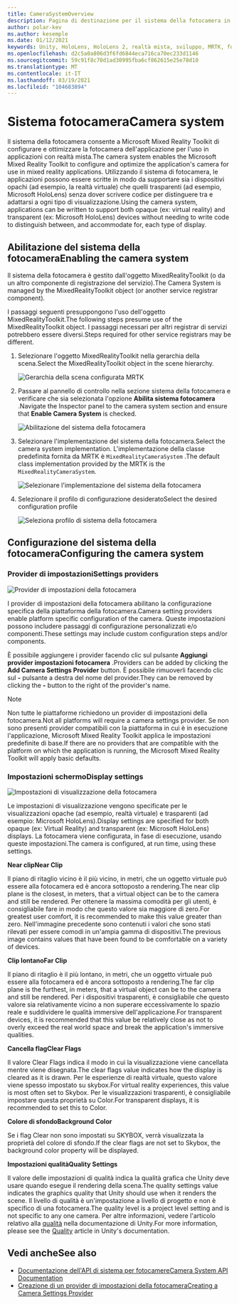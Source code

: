 ```yaml
---
title: CameraSystemOverview
description: Pagina di destinazione per il sistema della fotocamera in MRTK
author: polar-kev
ms.author: kesemple
ms.date: 01/12/2021
keywords: Unity, HoloLens, HoloLens 2, realtà mista, sviluppo, MRTK, fotocamera,
ms.openlocfilehash: d2c5a0a806d3f6fd6844eca716ca70ec233d1146
ms.sourcegitcommit: 59c91f8c70d1ad30995fba6cf862615e25e78d10
ms.translationtype: MT
ms.contentlocale: it-IT
ms.lasthandoff: 03/19/2021
ms.locfileid: "104683894"
---
```

# <a name="camera-system"></a><span data-ttu-id="e6e1d-104">Sistema fotocamera</span><span class="sxs-lookup"><span data-stu-id="e6e1d-104">Camera system</span></span>

<span data-ttu-id="e6e1d-105">Il sistema della fotocamera consente a Microsoft Mixed Reality Toolkit di configurare e ottimizzare la fotocamera dell'applicazione per l'uso in applicazioni con realtà mista.</span><span class="sxs-lookup"><span data-stu-id="e6e1d-105">The camera system enables the Microsoft Mixed Reality Toolkit to configure and optimize the application's camera for use in mixed reality applications.</span></span> <span data-ttu-id="e6e1d-106">Utilizzando il sistema di fotocamera, le applicazioni possono essere scritte in modo da supportare sia i dispositivi opachi (ad esempio, la realtà virtuale) che quelli trasparenti (ad esempio, Microsoft HoloLens) senza dover scrivere codice per distinguere tra e adattarsi a ogni tipo di visualizzazione.</span><span class="sxs-lookup"><span data-stu-id="e6e1d-106">Using the camera system, applications can be written to support both opaque (ex: virtual reality) and transparent (ex: Microsoft HoloLens) devices without needing to write code to distinguish between, and accommodate for, each type of display.</span></span>

## <a name="enabling-the-camera-system"></a><span data-ttu-id="e6e1d-107">Abilitazione del sistema della fotocamera</span><span class="sxs-lookup"><span data-stu-id="e6e1d-107">Enabling the camera system</span></span>

<span data-ttu-id="e6e1d-108">Il sistema della fotocamera è gestito dall'oggetto MixedRealityToolkit (o da un altro componente di registrazione del servizio).</span><span class="sxs-lookup"><span data-stu-id="e6e1d-108">The Camera System is managed by the MixedRealityToolkit object (or another service registrar component).</span></span>

<span data-ttu-id="e6e1d-109">I passaggi seguenti presuppongono l'uso dell'oggetto MixedRealityToolkit.</span><span class="sxs-lookup"><span data-stu-id="e6e1d-109">The following steps presume use of the MixedRealityToolkit object.</span></span> <span data-ttu-id="e6e1d-110">I passaggi necessari per altri registrar di servizi potrebbero essere diversi.</span><span class="sxs-lookup"><span data-stu-id="e6e1d-110">Steps required for other service registrars may be different.</span></span>

1. <span data-ttu-id="e6e1d-111">Selezionare l'oggetto MixedRealityToolkit nella gerarchia della scena.</span><span class="sxs-lookup"><span data-stu-id="e6e1d-111">Select the MixedRealityToolkit object in the scene hierarchy.</span></span>

    ![Gerarchia della scena configurata MRTK](../images/MRTK_ConfiguredHierarchy.png)

2. <span data-ttu-id="e6e1d-113">Passare al pannello di controllo nella sezione sistema della fotocamera e verificare che sia selezionata l'opzione **Abilita sistema fotocamera** .</span><span class="sxs-lookup"><span data-stu-id="e6e1d-113">Navigate the Inspector panel to the camera system section and ensure that **Enable Camera System** is checked.</span></span>

    ![Abilitazione del sistema della fotocamera](../images/camera-system/EnableCameraSystem.png)

3. <span data-ttu-id="e6e1d-115">Selezionare l'implementazione del sistema della fotocamera.</span><span class="sxs-lookup"><span data-stu-id="e6e1d-115">Select the camera system implementation.</span></span> <span data-ttu-id="e6e1d-116">L'implementazione della classe predefinita fornita da MRTK è `MixedRealityCameraSystem` .</span><span class="sxs-lookup"><span data-stu-id="e6e1d-116">The default class implementation provided by the MRTK is the `MixedRealityCameraSystem`.</span></span>

    ![Selezionare l'implementazione del sistema della fotocamera](../images/camera-system/SelectCameraSystemType.png)

4. <span data-ttu-id="e6e1d-118">Selezionare il profilo di configurazione desiderato</span><span class="sxs-lookup"><span data-stu-id="e6e1d-118">Select the desired configuration profile</span></span>

    ![Seleziona profilo di sistema della fotocamera](../images/camera-system/SelectCameraProfile.png)

## <a name="configuring-the-camera-system"></a><span data-ttu-id="e6e1d-120">Configurazione del sistema della fotocamera</span><span class="sxs-lookup"><span data-stu-id="e6e1d-120">Configuring the camera system</span></span>

### <a name="settings-providers"></a><span data-ttu-id="e6e1d-121">Provider di impostazioni</span><span class="sxs-lookup"><span data-stu-id="e6e1d-121">Settings providers</span></span>

![Provider di impostazioni della fotocamera](../images/camera-system/CameraSettingsProviders.png)

<span data-ttu-id="e6e1d-123">I provider di impostazioni della fotocamera abilitano la configurazione specifica della piattaforma della fotocamera.</span><span class="sxs-lookup"><span data-stu-id="e6e1d-123">Camera setting providers enable platform specific configuration of the camera.</span></span> <span data-ttu-id="e6e1d-124">Queste impostazioni possono includere passaggi di configurazione personalizzati e/o componenti.</span><span class="sxs-lookup"><span data-stu-id="e6e1d-124">These settings may include custom configuration steps and/or components.</span></span>

<span data-ttu-id="e6e1d-125">È possibile aggiungere i provider facendo clic sul pulsante **Aggiungi provider impostazioni fotocamera** .</span><span class="sxs-lookup"><span data-stu-id="e6e1d-125">Providers can be added by clicking the **Add Camera Settings Provider** button.</span></span> <span data-ttu-id="e6e1d-126">È possibile rimuoverli facendo clic sul **-** pulsante a destra del nome del provider.</span><span class="sxs-lookup"><span data-stu-id="e6e1d-126">They can be removed by clicking the **-** button to the right of the provider's name.</span></span>

> [!Note]
> <span data-ttu-id="e6e1d-127">Non tutte le piattaforme richiedono un provider di impostazioni della fotocamera.</span><span class="sxs-lookup"><span data-stu-id="e6e1d-127">Not all platforms will require a camera settings provider.</span></span> <span data-ttu-id="e6e1d-128">Se non sono presenti provider compatibili con la piattaforma in cui è in esecuzione l'applicazione, Microsoft Mixed Reality Toolkit applica le impostazioni predefinite di base.</span><span class="sxs-lookup"><span data-stu-id="e6e1d-128">If there are no providers that are compatible with the platform on which the application is running, the Microsoft Mixed Reality Toolkit will apply basic defaults.</span></span>

### <a name="display-settings"></a><span data-ttu-id="e6e1d-129">Impostazioni schermo</span><span class="sxs-lookup"><span data-stu-id="e6e1d-129">Display settings</span></span>

![Impostazioni di visualizzazione della fotocamera](../images/camera-system/CameraDisplaySettings.png)

<span data-ttu-id="e6e1d-131">Le impostazioni di visualizzazione vengono specificate per le visualizzazioni opache (ad esempio, realtà virtuale) e trasparenti (ad esempio: Microsoft HoloLens).</span><span class="sxs-lookup"><span data-stu-id="e6e1d-131">Display settings are specified for both opaque (ex: Virtual Reality) and transparent (ex: Microsoft HoloLens) displays.</span></span> <span data-ttu-id="e6e1d-132">La fotocamera viene configurata, in fase di esecuzione, usando queste impostazioni.</span><span class="sxs-lookup"><span data-stu-id="e6e1d-132">The camera is configured, at run time, using these settings.</span></span>

<span data-ttu-id="e6e1d-133">**Near clip**</span><span class="sxs-lookup"><span data-stu-id="e6e1d-133">**Near Clip**</span></span>

<span data-ttu-id="e6e1d-134">Il piano di ritaglio vicino è il più vicino, in metri, che un oggetto virtuale può essere alla fotocamera ed è ancora sottoposto a rendering.</span><span class="sxs-lookup"><span data-stu-id="e6e1d-134">The near clip plane is the closest, in meters, that a virtual object can be to the camera and still be rendered.</span></span> <span data-ttu-id="e6e1d-135">Per ottenere la massima comodità per gli utenti, è consigliabile fare in modo che questo valore sia maggiore di zero.</span><span class="sxs-lookup"><span data-stu-id="e6e1d-135">For greatest user comfort, it is recommended to make this value greater than zero.</span></span> <span data-ttu-id="e6e1d-136">Nell'immagine precedente sono contenuti i valori che sono stati rilevati per essere comodi in un'ampia gamma di dispositivi.</span><span class="sxs-lookup"><span data-stu-id="e6e1d-136">The previous image contains values that have been found to be comfortable on a variety of devices.</span></span>

<span data-ttu-id="e6e1d-137">**Clip lontano**</span><span class="sxs-lookup"><span data-stu-id="e6e1d-137">**Far Clip**</span></span>

<span data-ttu-id="e6e1d-138">Il piano di ritaglio è il più lontano, in metri, che un oggetto virtuale può essere alla fotocamera ed è ancora sottoposto a rendering.</span><span class="sxs-lookup"><span data-stu-id="e6e1d-138">The far clip plane is the furthest, in meters, that a virtual object can be to the camera and still be rendered.</span></span> <span data-ttu-id="e6e1d-139">Per i dispositivi trasparenti, è consigliabile che questo valore sia relativamente vicino a non superare eccessivamente lo spazio reale e suddividere le qualità immersive dell'applicazione.</span><span class="sxs-lookup"><span data-stu-id="e6e1d-139">For transparent devices, it is recommended that this value be relatively close as not to overly exceed the real world space and break the application's immersive qualities.</span></span>

<span data-ttu-id="e6e1d-140">**Cancella flag**</span><span class="sxs-lookup"><span data-stu-id="e6e1d-140">**Clear Flags**</span></span>

<span data-ttu-id="e6e1d-141">Il valore Clear Flags indica il modo in cui la visualizzazione viene cancellata mentre viene disegnata.</span><span class="sxs-lookup"><span data-stu-id="e6e1d-141">The clear flags value indicates how the display is cleared as it is drawn.</span></span> <span data-ttu-id="e6e1d-142">Per le esperienze di realtà virtuale, questo valore viene spesso impostato su skybox.</span><span class="sxs-lookup"><span data-stu-id="e6e1d-142">For virtual reality experiences, this value is most often set to Skybox.</span></span> <span data-ttu-id="e6e1d-143">Per le visualizzazioni trasparenti, è consigliabile impostare questa proprietà su Color.</span><span class="sxs-lookup"><span data-stu-id="e6e1d-143">For transparent displays, it is recommended to set this to Color.</span></span>

<span data-ttu-id="e6e1d-144">**Colore di sfondo**</span><span class="sxs-lookup"><span data-stu-id="e6e1d-144">**Background Color**</span></span>

<span data-ttu-id="e6e1d-145">Se i flag Clear non sono impostati su SKYBOX, verrà visualizzata la proprietà del colore di sfondo.</span><span class="sxs-lookup"><span data-stu-id="e6e1d-145">If the clear flags are not set to Skybox, the background color property will be displayed.</span></span>

<span data-ttu-id="e6e1d-146">**Impostazioni qualità**</span><span class="sxs-lookup"><span data-stu-id="e6e1d-146">**Quality Settings**</span></span>

<span data-ttu-id="e6e1d-147">Il valore delle impostazioni di qualità indica la qualità grafica che Unity deve usare quando esegue il rendering della scena.</span><span class="sxs-lookup"><span data-stu-id="e6e1d-147">The quality settings value indicates the graphics quality that Unity should use when it renders the scene.</span></span> <span data-ttu-id="e6e1d-148">Il livello di qualità è un'impostazione a livello di progetto e non è specifico di una fotocamera.</span><span class="sxs-lookup"><span data-stu-id="e6e1d-148">The quality level is a project level setting and is not specific to any one camera.</span></span> <span data-ttu-id="e6e1d-149">Per altre informazioni, vedere l'articolo relativo alla [qualità](https://docs.unity3d.com/Manual/class-QualitySettings.html) nella documentazione di Unity.</span><span class="sxs-lookup"><span data-stu-id="e6e1d-149">For more information, please see the [Quality](https://docs.unity3d.com/Manual/class-QualitySettings.html) article in Unity's documentation.</span></span>

## <a name="see-also"></a><span data-ttu-id="e6e1d-150">Vedi anche</span><span class="sxs-lookup"><span data-stu-id="e6e1d-150">See also</span></span>

- [<span data-ttu-id="e6e1d-151">Documentazione dell'API di sistema per fotocamere</span><span class="sxs-lookup"><span data-stu-id="e6e1d-151">Camera System API Documentation</span></span>](xref:Microsoft.MixedReality.Toolkit.CameraSystem)
- [<span data-ttu-id="e6e1d-152">Creazione di un provider di impostazioni della fotocamera</span><span class="sxs-lookup"><span data-stu-id="e6e1d-152">Creating a Camera Settings Provider</span></span>](CreateSettingsProvider.md)
